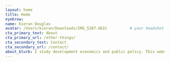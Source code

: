 ```yaml
---
layout: home
title: Home
eyebrow:
name: Kieran Douglas
avatar: /Users/kieran/Downloads/IMG_5287.HEIC          # your headshot
cta_primary_text: About
cta_primary_url: /other-things/           
cta_secondary_text: Contact
cta_secondary_url: /contact/
about_blurb: I study development economics and public policy. This website contains research, projects, and other relevent information about me.
---
```


<!-- You can also add extra custom markup here if you want -->

